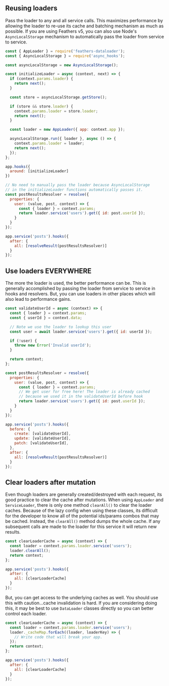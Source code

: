 ## Reusing loaders

Pass the loader to any and all service calls. This maximizes performance by allowing the loader to re-use its cache and batching mechanism as much as possible. If you are using Feathers v5, you can also use Node's `AsyncLocalStorage` mechanism to automatically pass the loader from service to service.

```js
const { AppLoader } = require('feathers-dataloader');
const { AsyncLocalStorage } = require('async_hooks');

const asyncLocalStorage = new AsyncLocalStorage();

const initializeLoader = async (context, next) => {
  if (context.params.loader) {
    return next();
  }

  const store = asyncLocalStorage.getStore();

  if (store && store.loader) {
    context.params.loader = store.loader;
    return next();
  }

  const loader = new AppLoader({ app: context.app });

  asyncLocalStorage.run({ loader }, async () => {
    context.params.loader = loader;
    return next();
  });
};

app.hooks({
  around: [initializeLoader]
})

// No need to manually pass the loader because AsyncLocalStorage
// in the initializeLoader functions automatically passes it.
const postResultsResolver = resolve({
  properties: {
    user: (value, post, context) => {
      const { loader } = context.params;
      return loader.service('users').get({ id: post.userId });
    }
  }
});

app.service('posts').hooks({
  after: {
    all: [resolveResult(postResultsResolver)]
  }
});
```

## Use loaders EVERYWHERE

The more the loader is used, the better performance can be. This is generally accomplished by passing the loader from service to service in hooks and resolvers. But, you can use loaders in other places which will also lead to performance gains.

```js
const validateUserId = async (context) => {
  const { loader } = context.params;
  const { userId } = context.data;

  // Note we use the loader to lookup this user
  const user = await loader.service('users').get({ id: userId });

  if (!user) {
    throw new Error('Invalid userId');
  }

  return context;
};

const postResultsResolver = resolve({
  properties: {
    user: (value, post, context) => {
      const { loader } = context.params;
      // We get user for free here! The loader is already cached
      // because we used it in the validateUserId before hook
      return loader.service('users').get({ id: post.userId });
    }
  }
});

app.service('posts').hooks({
  before: {
    create: [validateUserId],
    update: [validateUserId],
    patch: [validateUserId],
  },
  after: {
    all: [resolveResult(postResultsResolver)]
  }
});
```

## Clear loaders after mutation

Even though loaders are generally created/destroyed with each request, its good practice to clear the cache after mutations. When using `AppLoader` and `ServiceLoader`, there is only one method `clearAll()` to clear the loader caches. Because of the lazy config when using these classes, its difficult for the developer to know all of the potential ids/params combos that may be cached. Instead, the `clearAll()` method dumps the whole cache. If any subsequent calls are made to the loader for this service it will return new results.

```js
const clearLoaderCache = async (context) => {
  const loader = context.params.loader.service('users');
  loader.clearAll();
  return context;
};

app.service('posts').hooks({
  after: {
    all: [clearLoaderCache]
  }
});
```

But, you can get access to the underlying caches as well. You should use this with caution...cache invalidation is hard. If you are considering doing this, it may be best to use `DataLoader` classes directly so you can better control each loader.

```js
const clearLoaderCache = async (context) => {
  const loader = context.params.loader.service('users');
  loader._cacheMap.forEach((loader, loaderKey) => {
    // Write code that will break your app.
  });
  return context;
};

app.service('posts').hooks({
  after: {
    all: [clearLoaderCache]
  }
});
```

